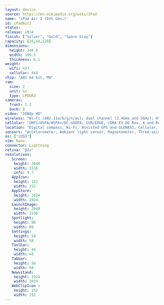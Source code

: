 ```yaml
---
layout: device
source: https://en.wikipedia.org/wiki/IPad
name: 'iPad Air 2 (6th Gen.)'
id: iPadAir2
status: 
release: 2014
finish: ["Silver", "Gold", "Space Gray"]
capacity: [16,64,128]
dimensions:
  height: 240.0
  width: 169.5
  thickness: 6.1
weight:
  wifi: 437
  cellular: 444
chip: "A8X 64-bit, M8"
ram:
  size: 2
  unit: Go
  type: LPDDR3
cameras:
  front: 1.2
  back: 8
video: "1080p HD"
wireless: "Wi‑Fi (802.11a/​b/​g/​n/​ac); dual channel (2.4GHz and 5GHz); HT80 with MIMO, Bluetooth 4.0 technology"
cellular: "UMTS/​HSPA/​HSPA+/​DC‑HSDPA; GSM/EDGE, CDMA EV-DO Rev. A and Rev. B, LTE"
location: "Digital compass, Wi‑Fi, Assisted GPS and GLONASS, Cellular, iBeacon microlocation"
sensors: "Accelerometer, Ambient light sensor, Magnetometer, Three-axis gyroscope, Barometer"
os: ["iOS8"]
sim: Nano
connector: Lightning
retina: "@2x"
resolutions:
   Screen:
    height: 2048
    width: 1536
    info: 9.7
   AppIcon:
    height: 152
    width: 152
   AppStore:
    height: 1024
    width: 1024
   LaunchImage:
    height: 2048
    width: 1536
   Spotlight:
    height: 80
    width: 80
   Settings:
    height: 58
    width: 58
   Toolbar:
    height: 44
    width: 44
   Tabbar:
    height: 50
    width: 50
   Newsstand:
    height: 1024
    width: 1024
   WebClipIcon :
    height: 152
    width: 152
---
```

